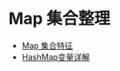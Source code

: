 # Map 集合整理
- [Map 集合特征]()
- [HashMap变量详解](https://github.com/Marcos-Lay/Hello-JAVA/blob/master/Docs/Common-sets/Map-set/HashMapParameter.md)